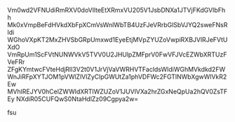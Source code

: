 Vm0wd2VFNUdiRmRXV0doVllteEtXRmxVU205V1JsbDNXa1JTVjFKdGVIbFhh
Mk0xVmpBeFdHVkdXbFpXCmVsWnlWbTB4UzFJeVRrbGlSbVJYQ2sweFNsRldi
WGhoVXpKT2MxZHVSbGRpUmxwd1EyeEtjMVpZYUZoVwpiRXBJVlRJeFVtUXdO
VmRpUm1ScFVtNUNWVkV5TVV0U2JHUlpZMFprV0FwVFJVcEZWbXRTUzFVeFRr
ZFgKYmtwcFVteHdjRll3V2t0V1JrVjVaVWRHVTFacldsWldiWGhMVkdkd2FW
WnJiRFpXYTJOM1pVWlZlVlZyClpGWUtZa1phVDFWc2FGTlNWbXgwWlVkR2Ew
MVhlREJYV0hCelZWWldXRTlWZUZoV1JUVlVXa2hrZGxNeQpUa2hQV0ZsTFEy
NXdiR05CUFQwS0NtaHdlZz09Cgpya2w=

fsu